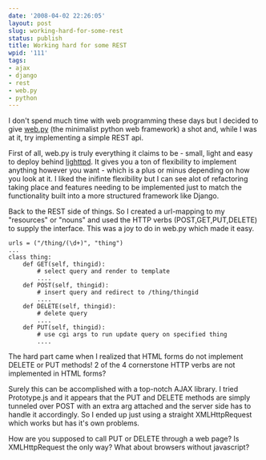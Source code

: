 ```yaml
---
date: '2008-04-02 22:26:05'
layout: post
slug: working-hard-for-some-rest
status: publish
title: Working hard for some REST
wpid: '111'
tags:
- ajax
- django
- rest
- web.py
- python
---
```


I don't spend much time with web programming these days but I decided to give [web.py](http://webpy.org/) (the minimalist python web framework) a shot and, while I was at it, try implementing a simple REST api.

First of all, web.py is truly everything it claims to be - small, light and easy to deploy behind [lighttpd](http://www.lighttpd.net/). It gives you a ton of flexibility to implement anything however you want - which is a plus or minus depending on how you look at it. I liked the inifinte flexibility but I can see alot of refactoring taking place and features needing to be implemented just to match the functionality built into a more structured framework like Django.

Back to the REST side of things. So I created a url-mapping to my "resources" or "nouns" and used the HTTP verbs (POST,GET,PUT,DELETE) to supply the interface. This was a joy to do in web.py which made it easy.

    urls = ("/thing/(\d+)", "thing")
    ...
    class thing:
        def GET(self, thingid):
            # select query and render to template
            ....
        def POST(self, thingid):
            # insert query and redirect to /thing/thingid
            ....
        def DELETE(self, thingid):
            # delete query
            ....
        def PUT(self, thingid):
            # use cgi args to run update query on specified thing
            ....

The hard part came when I realized that HTML forms do not implement DELETE or PUT methods! 2 of the 4 cornerstone HTTP verbs are not implemented in HTML forms? 

Surely this can be accomplished with a top-notch AJAX library. I tried Prototype.js and it appears that the PUT and DELETE methods are simply tunneled over POST with an extra arg attached and the server side has to handle it accordingly. So I ended up just using a straight XMLHttpRequest which works but has it's own problems.

How are you supposed to call PUT or DELETE through a web page? Is XMLHttpRequest the only way? What about browsers without javascript?


